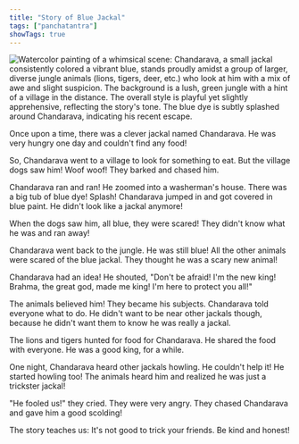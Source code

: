 ```yaml
---
title: "Story of Blue Jackal"
tags: ["panchatantra"]
showTags: true
---
```


![Watercolor painting of a whimsical scene: Chandarava, a small jackal consistently colored a vibrant blue, stands proudly amidst a group of larger, diverse jungle animals (lions, tigers, deer, etc.) who look at him with a mix of awe and slight suspicion.  The background is a lush, green jungle with a hint of a village in the distance.  The overall style is playful yet slightly apprehensive, reflecting the story's tone. The blue dye is subtly splashed around Chandarava, indicating his recent escape.](/images/image_panchatantra-story-of-blue-jackal0.png)


Once upon a time, there was a clever jackal named Chandarava.  He was very hungry one day and couldn't find any food! 

So, Chandarava went to a village to look for something to eat.  But the village dogs saw him!  Woof woof! They barked and chased him.  

Chandarava ran and ran! He zoomed into a washerman's house.  There was a big tub of blue dye!  Splash!  Chandarava jumped in and got covered in blue paint. He didn't look like a jackal anymore!

When the dogs saw him, all blue, they were scared!  They didn't know what he was and ran away!

Chandarava went back to the jungle.  He was still blue!  All the other animals were scared of the blue jackal. They thought he was a scary new animal!

Chandarava had an idea! He shouted, "Don't be afraid!  I'm the new king!  Brahma, the great god, made me king! I'm here to protect you all!" 

The animals believed him! They became his subjects. Chandarava told everyone what to do.  He didn't want to be near other jackals though, because he didn't want them to know he was really a jackal.

The lions and tigers hunted for food for Chandarava. He shared the food with everyone.  He was a good king, for a while.

One night, Chandarava heard other jackals howling. He couldn't help it! He started howling too!  The animals heard him and realized he was just a trickster jackal!

"He fooled us!" they cried. They were very angry.  They chased Chandarava and gave him a good scolding!

The story teaches us: It's not good to trick your friends.  Be kind and honest!
